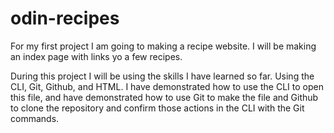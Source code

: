 # odin-recipes
For my first project I am going to making a recipe website. I will be making an index page with links yo a few recipes.

During this project I will be using the skills I have learned so far. Using the CLI, Git, Github, and HTML. I have demonstrated how to use the CLI to open this file, and have demonstrated how to use Git to make the file and Github to clone the repository and confirm those actions in the CLI with the Git commands.